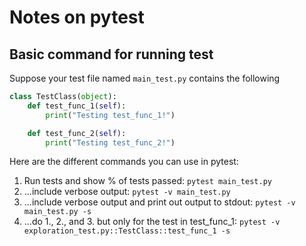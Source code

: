 # Notes on pytest

## Basic command for running test

Suppose your test file named `main_test.py` contains the following
```python
class TestClass(object):
    def test_func_1(self):
        print("Testing test_func_1!")

    def test_func_2(self):
        print("Testing test_func_2!")
```
Here are the different commands you can use in pytest:

1. Run tests and show % of tests passed: `pytest main_test.py`
2. ...include verbose output: `pytest -v main_test.py`
3. ...include verbose output and print out output to stdout: `pytest -v main_test.py -s`
4. ...do 1., 2., and 3. but only for the test in test_func_1: `pytest -v exploration_test.py::TestClass::test_func_1 -s`
